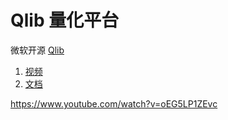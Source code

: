 # Qlib 量化平台

微软开源 [Qlib](https://github.com/microsoft/qlib)

1. [视频](https://rdagent.azurewebsites.net/factor_loop?lang=zh)
2. [文档](https://qlib.readthedocs.io/en/latest/index.html)


https://www.youtube.com/watch?v=oEG5LP1ZEvc
